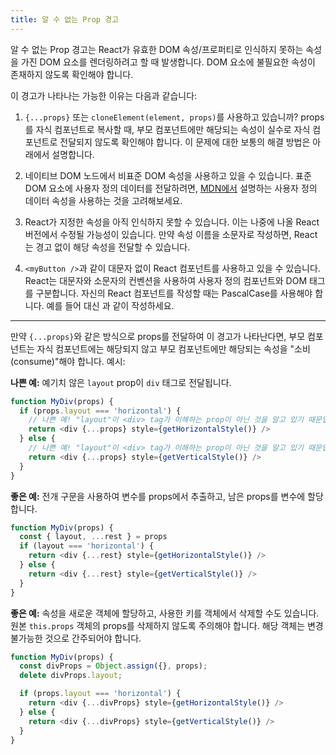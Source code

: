 ```yaml
---
title: 알 수 없는 Prop 경고
---
```


알 수 없는 Prop 경고는 React가 유효한 DOM 속성/프로퍼티로 인식하지 못하는 속성을 가진 DOM 요소를 렌더링하려고 할 때 발생합니다. DOM 요소에 불필요한 속성이 존재하지 않도록 확인해야 합니다.

이 경고가 나타나는 가능한 이유는 다음과 같습니다:

1. `{...props}` 또는 `cloneElement(element, props)`를 사용하고 있습니까? props를 자식 컴포넌트로 복사할 때, 부모 컴포넌트에만 해당되는 속성이 실수로 자식 컴포넌트로 전달되지 않도록 확인해야 합니다. 이 문제에 대한 보통의 해결 방법은 아래에서 설명합니다.

2. 네이티브 DOM 노드에서 비표준 DOM 속성을 사용하고 있을 수 있습니다. 표준 DOM 요소에 사용자 정의 데이터를 전달하려면, [MDN에서](https://developer.mozilla.org/en-US/docs/Web/Guide/HTML/Using_data_attributes) 설명하는 사용자 정의 데이터 속성을 사용하는 것을 고려해보세요.

3. React가 지정한 속성을 아직 인식하지 못할 수 있습니다. 이는 나중에 나올 React 버전에서 수정될 가능성이 있습니다. 만약 속성 이름을 소문자로 작성하면, React는 경고 없이 해당 속성을 전달할 수 있습니다.

4. `<myButton />`과 같이 대문자 없이 React 컴포넌트를 사용하고 있을 수 있습니다. React는 대문자와 소문자의 컨벤션을 사용하여 사용자 정의 컴포넌트와 DOM 태그를 구분합니다. 자신의 React 컴포넌트를 작성할 때는 PascalCase를 사용해야 합니다. 예를 들어 <myButton /> 대신 <MyButton />과 같이 작성하세요.

---

만약 `{...props}`와 같은 방식으로 props를 전달하여 이 경고가 나타난다면, 부모 컴포넌트는 자식 컴포넌트에는 해당되지 않고 부모 컴포넌트에만 해당되는 속성을 "소비(consume)"해야 합니다. 예시:

**나쁜 예:** 예기치 않은 `layout` prop이 `div` 태그로 전달됩니다.

```js
function MyDiv(props) {
  if (props.layout === 'horizontal') {
    // 나쁜 예! "layout"이 <div> tag가 이해하는 prop이 아닌 것을 알고 있기 때문입니다.
    return <div {...props} style={getHorizontalStyle()} />
  } else {
    // 나쁜 예! "layout"이 <div> tag가 이해하는 prop이 아닌 것을 알고 있기 때문입니다.
    return <div {...props} style={getVerticalStyle()} />
  }
}
```

**좋은 예:** 전개 구문을 사용하여 변수를 props에서 추출하고, 남은 props를 변수에 할당합니다.

```js
function MyDiv(props) {
  const { layout, ...rest } = props
  if (layout === 'horizontal') {
    return <div {...rest} style={getHorizontalStyle()} />
  } else {
    return <div {...rest} style={getVerticalStyle()} />
  }
}
```

**좋은 예:** 속성을 새로운 객체에 할당하고, 사용한 키를 객체에서 삭제할 수도 있습니다. 원본 `this.props` 객체의 props를 삭제하지 않도록 주의해야 합니다. 해당 객체는 변경 불가능한 것으로 간주되어야 합니다.

```js
function MyDiv(props) {
  const divProps = Object.assign({}, props);
  delete divProps.layout;

  if (props.layout === 'horizontal') {
    return <div {...divProps} style={getHorizontalStyle()} />
  } else {
    return <div {...divProps} style={getVerticalStyle()} />
  }
}
```
